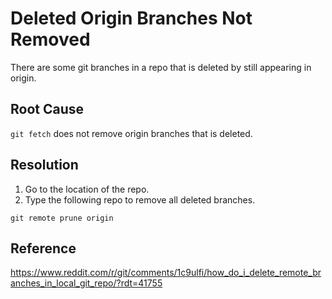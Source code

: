 # Deleted Origin Branches Not Removed
There are some git branches in a repo that is deleted by still appearing in origin.

## Root Cause
```git fetch``` does not remove origin branches that is deleted.

## Resolution
1. Go to the location of the repo.
2. Type the following repo to remove all deleted branches.
```
git remote prune origin
```

## Reference
https://www.reddit.com/r/git/comments/1c9ulfi/how_do_i_delete_remote_branches_in_local_git_repo/?rdt=41755
